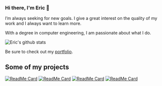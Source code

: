 ### Hi there, I'm Eric 👋

I’m always seeking for new goals. I give a great interest on the quality of my work and I always want to learn more.

With a degree in computer engineering, I am passionate about what I do.

![Eric's github stats](https://github-readme-stats.vercel.app/api?username=ericmatte&show_icons=true&hide=commits)

Be sure to check out my [portfolio](https://ericmatte.me/portfolio).

## Some of my projects

[![ReadMe Card](https://github-readme-stats.vercel.app/api/pin/?username=ericmatte&repo=HomeAutomation)](https://github.com/ericmatte/HomeAutomation)
[![ReadMe Card](https://github-readme-stats.vercel.app/api/pin/?username=ericmatte&repo=ad-media-lights-sync)](https://github.com/ericmatte/ad-media-lights-sync)
[![ReadMe Card](https://github-readme-stats.vercel.app/api/pin/?username=ericmatte&repo=genetic-algorithm-resolver)](https://github.com/ericmatte/genetic-algorithm-resolver)
[![ReadMe Card](https://github-readme-stats.vercel.app/api/pin/?username=ericmatte&repo=i18n-typedef)](https://github.com/ericmatte/i18n-typedef)

<!--
**ericmatte/ericmatte** is a ✨ _special_ ✨ repository because its `README.md` (this file) appears on your GitHub profile.

Here are some ideas to get you started:

- 🔭 I’m currently working on ...
- 🌱 I’m currently learning ...
- 👯 I’m looking to collaborate on ...
- 🤔 I’m looking for help with ...
- 💬 Ask me about ...
- 📫 How to reach me: ...
- 😄 Pronouns: ...
- ⚡ Fun fact: ...

- For github Stats: https://github.com/anuraghazra/github-readme-stats
- For Github Badges: https://github.com/MikeCodesDotNET/ColoredBadges
-->
